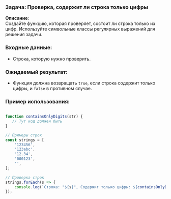 ### Задача: Проверка, содержит ли строка только цифры

**Описание**:  
Создайте функцию, которая проверяет, состоит ли строка только из цифр. Используйте символьные классы регулярных выражений для решения задачи.

### Входные данные:
- Строка, которую нужно проверить.

### Ожидаемый результат:
- Функция должна возвращать `true`, если строка содержит только цифры, и `false` в противном случае.

### Пример использования:

```javascript

function containsOnlyDigits(str) {
   // Тут код должен быть
}

// Примеры строк
const strings = [
    '123456',    
    '123abc',    
    '12.34',    
    '000123',    
    '',     
];

// Проверка строк
strings.forEach(s => {
    console.log(`Строка: "${s}", Содержит только цифры: ${containsOnlyDigits(s)}`);
});